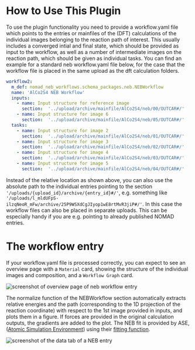 # How to Use This Plugin

To use the plugin functionality you need to provide a workflow.yaml file which points to the entries or mainfiles of the (DFT) calculations of the individual images belonging to the reaction path of interest. This usually includes a converged intial and final state, which should be provided as input to the workflow, as well as a number of intermediate images on the reaction path, which should be given as individual tasks.
You can find an example for a standard neb workflow.yaml file below, for the case that the workflow file is placed in the same upload as the dft calculation folders.


```yaml
workflow2:
  m_def: nomad_neb_workflows.schema_packages.neb.NEBWorkflow
  name: 'AlCo2S4 NEB Workflow'
  inputs:
    - name: Input structure for reference image
      section:  '../upload/archive/mainfile/AlCo2S4/neb/00/OUTCAR#/'
    - name: Input structure for image 6
      section:  '../upload/archive/mainfile/AlCo2S4/neb/05/OUTCAR#/'
  tasks:
    - name: Input structure for image 2
      section:  '../upload/archive/mainfile/AlCo2S4/neb/01/OUTCAR#/'
    - name: Input structure for image 3
      section:  '../upload/archive/mainfile/AlCo2S4/neb/02/OUTCAR#/'
    - name: Input structure for image 4
      section:  '../upload/archive/mainfile/AlCo2S4/neb/03/OUTCAR#/'
    - name: Input structure for image 5
      section:  '../upload/archive/mainfile/AlCo2S4/neb/04/OUTCAR#/'
```

Instead of the relative location as shown above, you can also use the absolute path to the individual entries pointing to the section `'/uploads/{upload_id}/archive/{entry_id}#/'`, e.g. something like `'/uploads/l_mldUFpS-ilzqNeoR_mFw/archive/25P9WSXdCgJIyop1wE8rtMvR3jiP#/'`. In this case the workflow files can also be placed in separate uploads. This can be especially handy if you are e.g. pointing to already published NOMAD entries.

# The workflow entry

If your workflow.yaml file is processed correctly, you can expect to see an overview page with a `Material` card, showing the structure of the individual images and composition, and a `Workflow Graph` card.

![screenshot of overview page of neb workflow entry](../assets/NEB_overview.png)

The normalize function of the NEBWorkflow section automatically extracts relative energies and the path (corresponding to the 1D projection of the reaction coordinate) with respect to the 1st image provided in inputs, and plots them in a figure. If forces are provided in the original calculation outputs, the gradients are added to the plot. The NEB fit is provided by ASE, ([Atomic Simulation Environment](https://wiki.fysik.dtu.dk/ase/)) using their [fitting function](https://gitlab.com/ase/ase/-/blob/master/ase/utils/forcecurve.py).

![screenshot of the data tab of a NEB entry](../assets/NEB_data.png)



